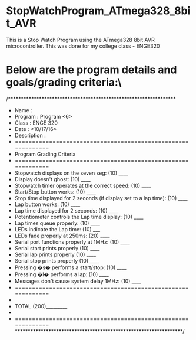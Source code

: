# StopWatchProgram_ATmega328_8bit_AVR
This is a Stop Watch Program using the ATmega328 8bit AVR microcontroller. This was done for my college class - ENGE320


# Below are the program details and goals/grading criteria:\
/*****************************************************************
* Name        : <Zach Wilson>
* Program     : Program <6>
* Class       : ENGE 320
* Date        : <10/17/16>
* Description : <fully functioning stopwatch>
* =============================================================
* Program Grading Criteria
* =============================================================
* Stopwatch displays on the seven seg: (10) ____
* Display doesn't ghost: (10) ____
* Stopwatch timer operates at the correct speed:  (10) ____
* Start/Stop button works:  (10) ____
* Stop time displayed for 2 seconds (if display set to a lap time):  (10) ____
* Lap button works:  (10) ____
* Lap time displayed for 2 seconds:  (10) ____
* Potentiometer controls the Lap time display:  (10) ____
* Lap times queue properly:  (10) ____
* LEDs indicate the Lap time: (10) ___
* LEDs fade properly at 250ms: (20) ____
* Serial port functions properly at 1MHz: (10) ____
* Serial start prints properly (10) ____
* Serial lap prints properly (10) ____
* Serial stop prints properly (10) ____
* Pressing �s� performs a start/stop: (10) ____
* Pressing �l� performs a lap: (10) ____
* Messages don't cause system delay 1MHz: (10) ____
* =============================================================
*
* TOTAL  (200)_________
*
* =============================================================
*****************************************************************/
